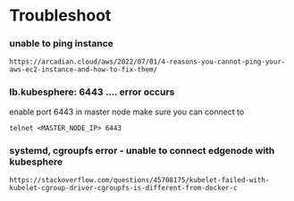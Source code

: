 # Troubleshoot

### unable to ping instance
```
https://arcadian.cloud/aws/2022/07/01/4-reasons-you-cannot-ping-your-aws-ec2-instance-and-how-to-fix-them/
```

### lb.kubesphere: 6443 .... error occurs
enable port 6443 in master node
make sure you can connect to
```
telnet <MASTER_NODE_IP> 6443
```

### systemd, cgroupfs error - unable to connect edgenode with kubesphere
```
https://stackoverflow.com/questions/45708175/kubelet-failed-with-kubelet-cgroup-driver-cgroupfs-is-different-from-docker-c
```
